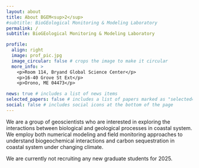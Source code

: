 ```yaml
---
layout: about
title: About BGEM<sup>2</sup>
#subtitle: BioGEological Monitoring & Modeling Laboratory
permalink: /
subtitle: BioGEological Monitoring & Modeling Laboratory

profile:
  align: right
  image: prof_pic.jpg
  image_circular: false # crops the image to make it circular
  more_info: >
    <p>Room 114, Bryand Global Science Center</p>
    <p>16-40 Grove St Ext</p>
    <p>Orono, ME 04473</p>

news: true # includes a list of news items
selected_papers: false # includes a list of papers marked as "selected={true}"
social: false # includes social icons at the bottom of the page
---
```

We are a group of geoscientists who are interested in exploring the interactions between biological and geological processes in coastal system. We employ both numerical modeling and field monitoring approaches to understand biogeochemical interactions and carbon sequestration in coastal system under changing climate. 

We are currently not recruiting any new graduate students for 2025. 
